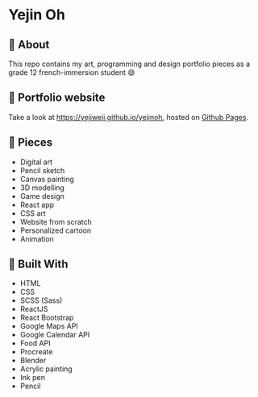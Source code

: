# Yejin Oh

## 💫 About

This repo contains my art, programming and design portfolio pieces as a grade 12 french-immersion student :smile:

## 💫 Portfolio website

Take a look at https://yejiweji.github.io/yejinoh, hosted on [Github Pages](https://docs.github.com/en/enterprise-server@3.1/pages/getting-started-with-github-pages/about-github-pages).

## 💫 Pieces

* Digital art
* Pencil sketch
* Canvas painting
* 3D modelling
* Game design
* React app
* CSS art
* Website from scratch
* Personalized cartoon
* Animation

## 💫 Built With

* HTML
* CSS
* SCSS (Sass)
* ReactJS
* React Bootstrap
* Google Maps API
* Google Calendar API
* Food API
* Procreate
* Blender
* Acrylic painting
* Ink pen
* Pencil
